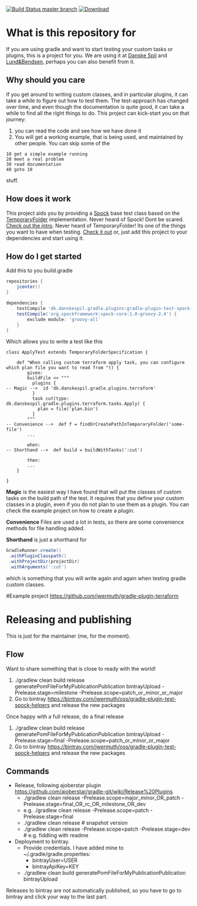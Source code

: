 [![Build Status master branch](https://travis-ci.org/jwermuth/gradle-plugin-test-spock-helpers.svg?branch=master)](https://travis-ci.org/jwermuth/gradle-plugin-test-spock-helpers)
[ ![Download](https://api.bintray.com/packages/jwermuth/oss/gradle-plugin-test-spock-helpers/images/download.svg) ](https://bintray.com/jwermuth/oss/gradle-plugin-test-spock-helpers/_latestVersion) 

# What is this repository for
If you are using gradle and want to start testing your custom tasks or plugins, this is a project for you. 
We are using it at [Danske Spil](https://danskespil.dk/) and [Lund&Bendsen](https://home.lundogbendsen.dk/), perhaps you
can also benefit from it.

## Why should you care
If you get around to writing custom classes, and in particular plugins, it can take a while to figure out how to test them.
The test-approach has changed over time, and even though the documentation is quite good, it can take a while to find all
the right things to do. This project can kick-start you on that journey:

1. you can read the code and see how we have done it
2. You will get a working example, that is being used, and maintained by other people. You can skip some of the 
```
10 get a simple example running
20 meet a real problem
30 read documentation
40 goto 10
```
stuff.

## How does it work
This project aids you by providing a [Spock](http://spockframework.org/) base test class based on the [TemporaryFolder](http://junit.org/junit4/javadoc/4.12/org/junit/rules/TemporaryFolder.html) implementation.
Never heard of Spock! Dont be scared. [Check out the intro](http://spockframework.org/spock/docs/1.1/introduction.html).
Never heard of TemporaryFolder! Its one of the things you want to have when testing. [Check it out](http://junit.org/junit4/javadoc/4.12/org/junit/rules/TemporaryFolder.html) 
or, just add this project to your dependencies and start using it.

## How do I get started
Add this to you build.gradle 
```groovy
repositories {
    jcenter()
}

dependencies {
    testCompile 'dk.danskespil.gradle.plugins:gradle-plugin-test-spock-helpers:0.1.2'
    testCompile('org.spockframework:spock-core:1.0-groovy-2.4') {
        exclude module: 'groovy-all'
    }
}
```
Which allows you to write a test like this
```
class ApplyTest extends TemporaryFolderSpecification {

    def "When calling custom terraform apply task, you can configure which plan file you want to read from "() {
        given:
        buildFile << """
          plugins {
-- Magic -->  id 'dk.danskespil.gradle.plugins.terraform'
          }
          task cut(type: dk.danskespil.gradle.plugins.terraform.tasks.Apply) {
            plan = file('plan.bin')
          }
        """
-- Convenience -->  def f = findOrCreatePathInTemporaryFolder('some-file')
        ...

        when:
-- Shorthand -->  def build = buildWithTasks(':cut')

        then:
        ...
    }

}
```
**Magic** is the easiest way I have found that will put the classes of custom tasks on the build path of the test.
It requires that you define your custom classes in a plugin, even if you do not plan to use them as
a plugin. You can check the example project on how to create a plugin.

**Convenience**
Files are used a lot in tests, so there are some convenience methods for file handling added.   

**Shorthand** is just a shorthand for
```groovy
GradleRunner.create()
 .withPluginClasspath()
 .withProjectDir(projectDir)
 .withArguments(':cut')
```
which is something that you will write again and again when testing gradle custom classes.



#Example project
https://github.com/jwermuth/gradle-plugin-terraform

# Releasing and publishing
This is just for the maintainer (me, for the moment).

## Flow
Want to share something that is close to ready with the world! 
1. ./gradlew clean build release generatePomFileForMyPublicationPublication bintrayUpload -Prelease.stage=milestone -Prelease.scope=patch_or_minor_or_major 
2. Go to bintray https://bintray.com/jwermuth/oss/gradle-plugin-test-spock-helpers and release the new packages

Once happy with a full release, do a final release 
1. ./gradlew clean build release generatePomFileForMyPublicationPublication bintrayUpload -Prelease.stage=final -Prelease.scope=patch_or_minor_or_major
2. Go to bintray https://bintray.com/jwermuth/oss/gradle-plugin-test-spock-helpers and release the new packages

## Commands

* Release, following ajoberstar plugin https://github.com/ajoberstar/gradle-git/wiki/Release%20Plugins
  * ./gradlew clean release -Prelease.scope=major_minor_OR_patch -Prelease.stage=final_OR_rc_OR_milestone_OR_dev
  * e.g. ./gradlew clean release -Prelease.scope=patch -Prelease.stage=final
  * ./gradlew clean release # snapshot version
  * ./gradlew clean release -Prelease.scope=patch -Prelease.stage=dev # e.g. fiddling with readme
* Deployment to bintray.
  * Provide credentials. I have added mine to ~/.gradle/gradle.properties:
    * bintrayUser=USER
    * bintrayApiKey=KEY
  * ./gradlew clean build generatePomFileForMyPublicationPublication bintrayUpload

Releases to bintray are not automatically published, so you have to go to bintray and click your way to the last part.
